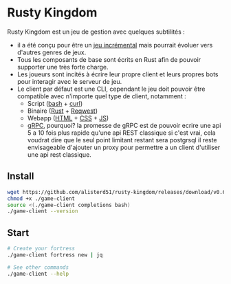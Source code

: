 # Rusty Kingdom

Rusty Kingdom est un jeu de gestion avec quelques subtilités :

- il a été conçu pour être un [jeu incrémental](https://en.wikipedia.org/wiki/Incremental_game) mais pourrait évoluer vers d'autres genres de jeux.
- Tous les composants de base sont écrits en Rust afin de pouvoir supporter une très forte charge.
- Les joueurs sont incités à écrire leur propre client et leurs propres bots pour interagir avec le serveur de jeu.
- Le client par défaut est une CLI, cependant le jeu doit pouvoir être compatible avec n'importe quel type de client, notamment :
  - Script ([bash](https://www.gnu.org/software/bash/) + [curl](https://curl.se/))
  - Binaire ([Rust](https://www.rust-lang.org/) + [Reqwest](https://github.com/seanmonstar/reqwest))
  - Webapp ([HTML](https://developer.mozilla.org/fr/docs/Web/HTML) + [CSS](https://developer.mozilla.org/fr/docs/Web/CSS) + [JS](https://developer.mozilla.org/fr/docs/Web/JavaScript))
  - [gRPC](https://grpc.io/), pourquoi?
    la promesse de gRPC est de pouvoir ecrire une api 5 a 10 fois plus rapide qu'une api REST classique
    si c'est vrai, cela voudrat dire que le seul point limitant restant sera postgrsql
    il reste envisageable d'ajouter un proxy pour permettre a un client d'utiliser une api rest classique. 

## Install

```bash
wget https://github.com/alisterd51/rusty-kingdom/releases/download/v0.6.2/game-client
chmod +x ./game-client
source <(./game-client completions bash)
./game-client --version
```

## Start

```bash
# Create your fortress
./game-client fortress new | jq

# See other commands
./game-client --help
```
